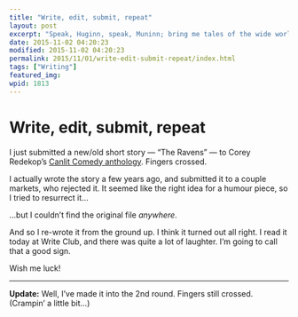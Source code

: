 ```yaml
---
title: "Write, edit, submit, repeat"
layout: post
excerpt: "Speak, Huginn, speak, Muninn; bring me tales of the wide world.  &amp;#8212; From &amp;#8220;The Ravens&amp;#8221;"
date: 2015-11-02 04:20:23
modified: 2015-11-02 04:20:23
permalink: 2015/11/01/write-edit-submit-repeat/index.html
tags: ["Writing"]
featured_img: 
wpid: 1813
---
```


# Write, edit, submit, repeat

I just submitted a new/old short story — “The Ravens” — to Corey Redekop’s [Canlit Comedy anthology](http://www.coreyredekop.ca/canlit-comedy/). Fingers crossed.

I actually wrote the story a few years ago, and submitted it to a couple markets, who rejected it. It seemed like the right idea for a humour piece, so I tried to resurrect it…

…but I couldn’t find the original file *anywhere*.

And so I re-wrote it from the ground up. I think it turned out all right. I read it today at Write Club, and there was quite a lot of laughter. I’m going to call that a good sign.

Wish me luck!

- - - - - -

**Update:** Well, I’ve made it into the 2nd round. Fingers still crossed. (Crampin’ a little bit…)